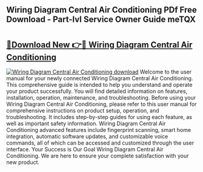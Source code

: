 ## Wiring Diagram Central Air Conditioning PDf Free Download - Part-IvI Service Owner Guide meTQX

# <h2><a href="http://dfq2s3v.blite.top/?on=Wiring+Diagram+Central+Air+Conditioning">🔗Download New 👉🔴 Wiring Diagram Central Air Conditioning</a></h2>

[![Wiring Diagram Central Air Conditioning download](https://i.imgur.com/lujVjoI.png)](http://dfq2s3v.blite.top/?on=Wiring+Diagram+Central+Air+Conditioning)
Welcome to the user manual for your newly connected Wiring Diagram Central Air Conditioning. This comprehensive guide is intended to help you understand and operate your product successfully. You will find detailed information on features, installation, operation, maintenance, and troubleshooting. Before using your Wiring Diagram Central Air Conditioning, please refer to this user manual for comprehensive instructions on product setup, operation, and troubleshooting. It includes step-by-step guides for using each feature, as well as important safety information. Wiring Diagram Central Air Conditioning advanced features include fingerprint scanning, smart home integration, automatic software updates, and customizable voice commands, all of which can be accessed and customized through the user interface. Your Success is Our Goal Wiring Diagram Central Air Conditioning. We are here to ensure your complete satisfaction with your new product.
